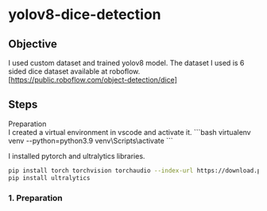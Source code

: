 # yolov8-dice-detection

## <div align="left">Objective</div>
I used custom dataset and trained yolov8 model. The dataset I used is 6 sided dice dataset available at roboflow.
[https://public.roboflow.com/object-detection/dice]

## Steps

<summary>Preparation</summary>
I created a virtual environment in vscode and activate it.
```bash
virtualenv venv --python=python3.9
venv\Scripts\activate
```

I installed pytorch and ultralytics libraries.
```bash
pip install torch torchvision torchaudio --index-url https://download.pytorch.org/whl/cu117
pip install ultralytics
```

### 1. Preparation



